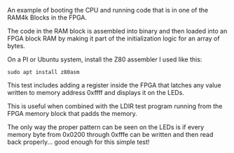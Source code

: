 An example of booting the CPU and running code that is in one of the 
RAM4k Blocks in the FPGA.

The code in the RAM block is assembled into binary and then loaded into
an FPGA block RAM by making it part of the initialization logic for an
array of bytes.

On a PI or Ubuntu system, install the Z80 assembler I used like this:

```
sudo apt install z80asm
```

This test includes adding a register inside the FPGA that latches any
value written to memory address 0xffff and displays it on the LEDs.

This is useful when combined with the LDIR test program running from
the FPGA memory block that padds the memory.

The only way the proper pattern can be seen on the LEDs is if every 
memory byte from 0x0200 through 0xfffe can be written and then read 
back properly... good enough for this simple test!
